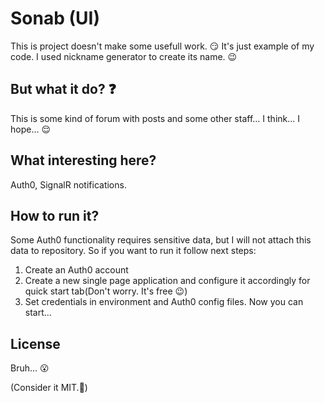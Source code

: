 # Sonab (UI)

This is project doesn't make some usefull work. :smirk:
It's just example of my code. I used nickname generator to create its name. :wink:

## But what it do? :question:

This is some kind of forum with posts and some other staff... I think... I hope... :relieved:

## What interesting here?

Auth0, SignalR notifications.

## How to run it?

Some Auth0 functionality requires sensitive data, but I will not attach this data to repository. So if you want to run it follow next steps:
1. Create an Auth0 account
2. Create a new single page application and configure it accordingly for quick start tab(Don't worry. It's free :wink:)
3. Set credentials in environment and Auth0 config files. Now you can start...

## License

Bruh... :open_mouth:

(Consider it MIT.:blue_heart:)
